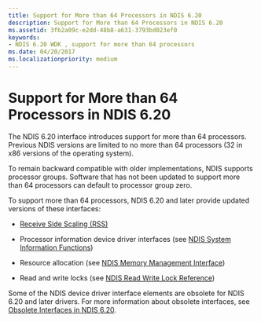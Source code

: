 ```yaml
---
title: Support for More than 64 Processors in NDIS 6.20
description: Support for More than 64 Processors in NDIS 6.20
ms.assetid: 3fb2a09c-e2dd-48b8-a631-3793bd023ef0
keywords:
- NDIS 6.20 WDK , support for more than 64 processors
ms.date: 04/20/2017
ms.localizationpriority: medium
---
```


# Support for More than 64 Processors in NDIS 6.20





The NDIS 6.20 interface introduces support for more than 64 processors. Previous NDIS versions are limited to no more than 64 processors (32 in x86 versions of the operating system).

To remain backward compatible with older implementations, NDIS supports processor groups. Software that has not been updated to support more than 64 processors can default to processor group zero.

To support more than 64 processors, NDIS 6.20 and later provide updated versions of these interfaces:

-   [Receive Side Scaling (RSS)](./receive-side-scaling-version-2-rssv2-.md)

-   Processor information device driver interfaces (see [NDIS System Information Functions](/windows-hardware/drivers/ddi/_netvista/))

-   Resource allocation (see [NDIS Memory Management Interface](/windows-hardware/drivers/ddi/_netvista/))

-   Read and write locks (see [NDIS Read Write Lock Reference](/windows-hardware/drivers/ddi/_netvista/))

Some of the NDIS device driver interface elements are obsolete for NDIS 6.20 and later drivers. For more information about obsolete interfaces, see [Obsolete Interfaces in NDIS 6.20](obsolete-interfaces-in-ndis-6-20.md).

 

